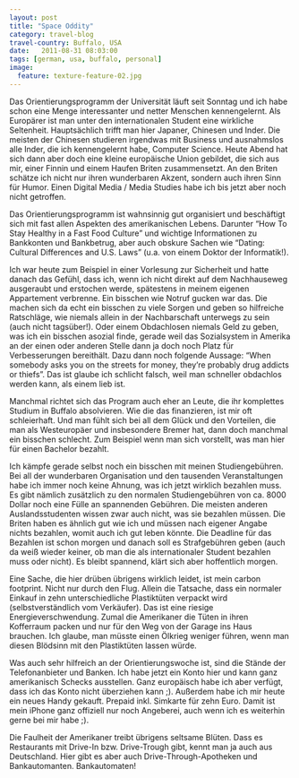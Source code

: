 ```yaml
---
layout: post
title: "Space Oddity"
category: travel-blog
travel-country: Buffalo, USA
date:   2011-08-31 08:03:00
tags: [german, usa, buffalo, personal]
image:
  feature: texture-feature-02.jpg
---
```


Das Orientierungsprogramm der Universität läuft seit Sonntag und ich habe schon eine Menge interessanter und netter Menschen kennengelernt. Als Europärer ist man unter den internationalen Student eine wirkliche Seltenheit. Hauptsächlich trifft man hier Japaner, Chinesen und Inder. Die meisten der Chinesen studieren irgendwas mit Business und ausnahmslos alle Inder, die ich kennengelernt habe, Computer Science. Heute Abend hat sich dann aber doch eine kleine europäische Union gebildet, die sich aus mir, einer Finnin und einem Haufen Briten zusammensetzt. An den Briten schätze ich nicht nur ihren wunderbaren Akzent, sondern auch ihren Sinn für Humor. Einen Digital Media / Media Studies habe ich bis jetzt aber noch nicht getroffen.

Das Orientierungsprogramm ist wahnsinnig gut organisiert und beschäftigt sich mit fast allen Aspekten des amerikanischen Lebens. Darunter “How To Stay Healthy in a Fast Food Culture” und wichtige Informationen zu Bankkonten und Bankbetrug, aber auch obskure Sachen wie “Dating: Cultural Differences and U.S. Laws” (u.a. von einem Doktor der Informatik!). 

Ich war heute zum Beispiel in einer Vorlesung zur Sicherheit und hatte danach das Gefühl, dass ich, wenn ich nicht direkt auf dem Nachhauseweg ausgeraubt und erstochen werde, spätestens in meinem eigenen Appartement verbrenne. Ein bisschen wie Notruf gucken war das. Die machen sich da echt ein bisschen zu viele Sorgen und geben so hilfreiche Ratschläge, wie niemals allein in der Nachbarschaft unterwegs zu sein (auch nicht tagsüber!). Oder einem Obdachlosen niemals Geld zu geben, was ich ein bisschen asozial finde, gerade weil das Sozialsystem in Amerika an der einen oder anderen Stelle dann ja doch noch Platz für Verbesserungen bereithält. Dazu dann noch folgende Aussage: “When somebody asks you on the streets for money, they’re probably drug addicts or thiefs”. Das ist glaube ich schlicht falsch, weil man schneller obdachlos werden kann, als einem lieb ist.

Manchmal richtet sich das Program auch eher an Leute, die ihr komplettes Studium in Buffalo absolvieren. Wie die das finanzieren, ist mir oft schleierhaft. Und man fühlt sich bei all dem Glück und den Vorteilen, die man als Westeuropäer und insbesondere Bremer hat, dann doch manchmal ein bisschen schlecht. Zum Beispiel wenn man sich vorstellt, was man hier für einen Bachelor bezahlt.

Ich kämpfe gerade selbst noch ein bisschen mit meinen Studiengebühren. Bei all der wunderbaren Organisation und den tausenden Veranstaltungen habe ich immer noch keine Ahnung, was ich jetzt wirklich bezahlen muss. Es gibt nämlich zusätzlich zu den normalen Studiengebühren von ca. 8000 Dollar noch eine Fülle an spannenden Gebühren. Die meisten anderen Auslandsstudenten wissen zwar auch nicht, was sie bezahlen müssen. Die Briten haben es ähnlich gut wie ich und müssen nach eigener Angabe nichts bezahlen, womit auch ich gut leben könnte. Die Deadline für das Bezahlen ist schon morgen und danach soll es Strafgebühren geben (auch da weiß wieder keiner, ob man die als internationaler Student bezahlen muss oder nicht). Es bleibt spannend, klärt sich aber hoffentlich morgen.

Eine Sache, die hier drüben übrigens wirklich leidet, ist mein carbon footprint. Nicht nur durch den Flug. Allein die Tatsache, dass ein normaler Einkauf in zehn unterschiedliche Plastiktüten verpackt wird (selbstverständlich vom Verkäufer). Das ist eine riesige Energieverschwendung. Zumal die Amerikaner die Tüten in ihren Kofferraum packen und nur für den Weg von der Garage ins Haus brauchen. Ich glaube, man müsste einen Ölkrieg weniger führen, wenn man diesen Blödsinn mit den Plastiktüten lassen würde. 

Was auch sehr hilfreich an der Orientierungswoche ist, sind die Stände der Telefonanbieter und Banken. Ich habe jetzt ein Konto hier und kann ganz amerikanisch Schecks ausstellen. Ganz europäisch habe ich aber verfügt, dass ich das Konto nicht überziehen kann ;). 
Außerdem habe ich mir heute ein neues Handy gekauft. Prepaid inkl. Simkarte für zehn Euro. Damit ist mein iPhone ganz offiziell nur noch Angeberei, auch wenn ich es weiterhin gerne bei mir habe ;).

Die Faulheit der Amerikaner treibt übrigens seltsame Blüten. Dass es Restaurants mit Drive-In bzw. Drive-Trough gibt, kennt man ja auch aus Deutschland. Hier gibt es aber auch Drive-Through-Apotheken und Bankautomanten. Bankautomaten!
